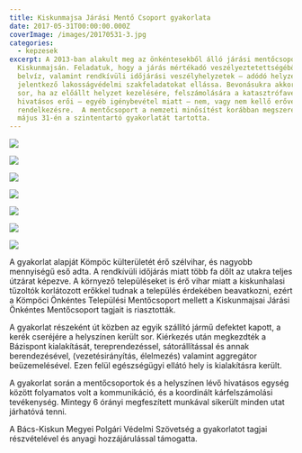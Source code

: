 ```yaml
---
title: Kiskunmajsa Járási Mentő Csoport gyakorlata
date: 2017-05-31T00:00:00.000Z
coverImage: /images/20170531-3.jpg
categories:
  - kepzesek
excerpt: A 2013-ban alakult meg az önkéntesekből álló járási mentőcsoport
  Kiskunmajsán. Feladatuk, hogy a járás mértékadó veszélyeztetettségéből –
  belvíz, valamint rendkívüli időjárási veszélyhelyzetek – adódó helyzetek során
  jelentkező lakosságvédelmi szakfeladatokat ellássa. Bevonásukra akkor kerül
  sor, ha az előállt helyzet kezelésére, felszámolására a katasztrófavédelem
  hivatásos erői – egyéb igénybevétel miatt – nem, vagy nem kellő erővel állnak
  rendelkezésre.  A mentőcsoport a nemzeti minősítést korábban megszerezte,
  május 31-én a szintentartó gyakorlatát tartotta.
---
```



![](/images/20170531-1.jpg)

![](/images/20170531-2.jpg)

![](/images/20170531-4.jpg)

![](/images/20170531-5.jpg)

![](/images/20170531-6.jpg)

![](/images/20170531-7.jpg)

![](/images/20170531-8.jpg)

A gyakorlat alapját Kömpöc külterületét érő szélvihar, és nagyobb mennyiségű eső adta. A rendkívüli időjárás miatt több fa dőlt az utakra teljes útzárat képezve. A környező településeket is érő vihar miatt a kiskunhalasi tűzoltók korlátozott erőkkel tudnak a település érdekében beavatkozni, ezért a Kömpöci Önkéntes Települési Mentőcsoport mellett a Kiskunmajsai Járási Önkéntes Mentőcsoport tagjait is riasztották.

A gyakorlat részeként út közben az egyik szállító jármű defektet kapott, a kerék cseréjére a helyszínen került sor. Kiérkezés után megkezdték a Bázispont kialakítását, tereprendezéssel, sátorállítással és annak berendezésével, (vezetésirányítás, élelmezés) valamint aggregátor beüzemelésével. Ezen felül egészségügyi ellátó hely is kialakításra került. 

A gyakorlat során a mentőcsoportok és a helyszínen lévő hivatásos egység között folyamatos volt a kommunikáció, és a koordinált kárfelszámolási tevékenység. Mintegy 6 órányi megfeszített munkával sikerült minden utat járhatóvá tenni.

A Bács-Kiskun Megyei Polgári Védelmi Szövetség a gyakorlatot tagjai részvételével és anyagi hozzájárulással támogatta.
